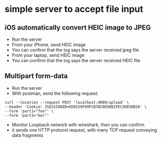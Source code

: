 # simple server to accept file input

## iOS automatically convert HEIC image to JPEG

* Run the server
* From your iPhone, send HEIC image
* You can confirm that the log says the server received jpeg file
* From your laptop, send HEIC image
* You can confirm that the log says the server received HEIC file

## Multipart form-data

* Run the server
* With postman, send the following request:

```curl
curl --location --request POST 'localhost:4000/upload' \
--header 'Cookie: JSESSIONID=ED9259F09FCB7BC0E9882FEC50838B18' \
--form 'part1="foo"' \
--form 'part3="bar"'
```

* Monitor Loopback network with wireshark, then you can confirm
* it sends one HTTP protocol request, with many TCP request conveying data fragments